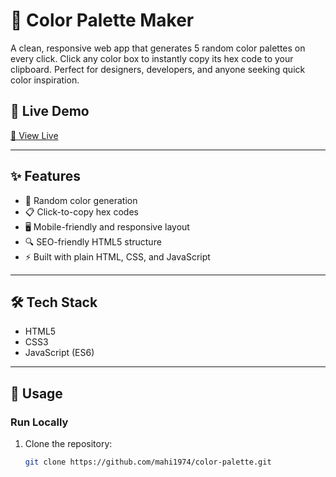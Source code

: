# 🎨 Color Palette Maker

A clean, responsive web app that generates 5 random color palettes on every click. Click any color box to instantly copy its hex code to your clipboard. Perfect for designers, developers, and anyone seeking quick color inspiration.

## 🚀 Live Demo

[🔗 View Live](https://https://mahi1974.github.io/color-palette/)  

---

## ✨ Features

- 🎲 Random color generation
- 📋 Click-to-copy hex codes
- 🖥️ Mobile-friendly and responsive layout
- 🔍 SEO-friendly HTML5 structure
- ⚡ Built with plain HTML, CSS, and JavaScript

---

## 🛠️ Tech Stack

- HTML5
- CSS3
- JavaScript (ES6)

---

## 🧩 Usage

### Run Locally
1. Clone the repository:
   ```bash
   git clone https://github.com/mahi1974/color-palette.git
